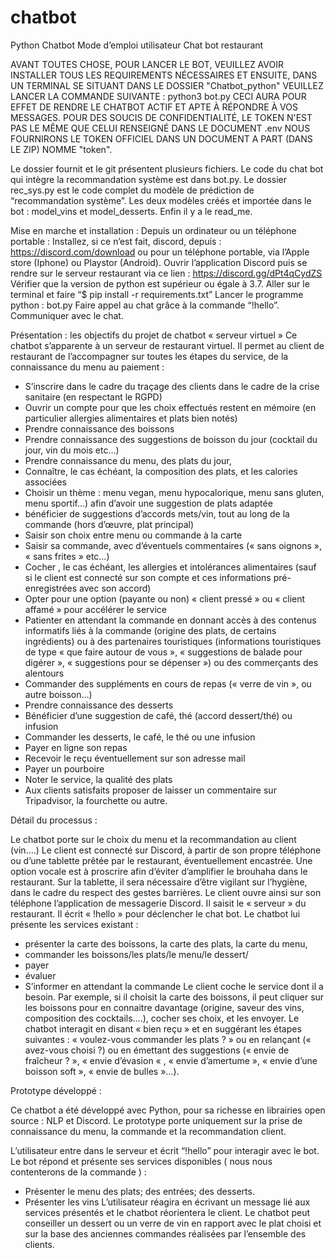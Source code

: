 # chatbot
Python Chatbot
Mode d’emploi utilisateur Chat bot restaurant

AVANT TOUTES CHOSE, POUR LANCER LE BOT, VEUILLEZ AVOIR INSTALLER TOUS LES REQUIREMENTS NÉCESSAIRES ET ENSUITE, DANS UN TERMINAL SE SITUANT DANS LE DOSSIER "Chatbot_python" VEUILLEZ LANCER LA COMMANDE SUIVANTE : python3 bot.py
CECI AURA POUR EFFET DE RENDRE LE CHATBOT ACTIF ET APTE À RÉPONDRE À VOS MESSAGES.
POUR DES SOUCIS DE CONFIDENTIALITÉ, LE TOKEN N'EST PAS LE MÊME QUE CELUI RENSEIGNÉ DANS LE DOCUMENT .env NOUS FOURNIRONS LE TOKEN OFFICIEL DANS UN DOCUMENT A PART (DANS LE ZIP) NOMME "token".


Le dossier fournit et le git présentent plusieurs fichiers. Le code du chat bot qui intègre la recommandation système est dans bot.py. Le dossier rec_sys.py est le code complet du modèle de prédiction de “recommandation système”.  Les deux modèles créés et importée dans le bot : model_vins et model_desserts. Enfin il y a le read_me.


Mise en marche et installation :
Depuis un ordinateur ou un téléphone portable :
Installez, si ce n’est fait, discord, depuis : https://discord.com/download ou pour un téléphone portable, via l’Apple store (Iphone) ou Playstor (Android).
Ouvrir l’application Discord puis se rendre sur le serveur restaurant via ce lien : https://discord.gg/dPt4qCydZS
Vérifier que la version de python est supérieur ou égale à 3.7.
Aller sur le terminal et faire “$ pip install -r requirements.txt”
Lancer le programme python : bot.py 
Faire appel au chat grâce à la commande “!hello”.  Communiquer avec le chat. 


Présentation : les objectifs du projet de chatbot « serveur virtuel »
Ce chatbot s’apparente à un serveur de restaurant virtuel. Il permet au client de restaurant de l’accompagner sur toutes les étapes du service, de la connaissance du menu au paiement :
* S’inscrire dans le cadre du traçage des clients dans le cadre de la crise sanitaire (en respectant le RGPD)
* Ouvrir un compte pour que les choix effectués restent en mémoire (en particulier allergies alimentaires et plats bien notés)
* Prendre connaissance des boissons
* Prendre connaissance des suggestions de boisson du jour (cocktail du jour, vin du mois etc…)
* Prendre connaissance du menu, des plats du jour,
* Connaître, le cas échéant, la composition des plats, et  les calories associées
* Choisir un thème : menu vegan, menu hypocalorique, menu sans gluten, menu sportif…) afin d’avoir une suggestion de plats adaptée
* bénéficier de suggestions d’accords mets/vin, tout au long de la commande (hors d’œuvre, plat principal)
* Saisir son choix entre menu ou commande à la carte
* Saisir sa commande, avec d’éventuels commentaires (« sans oignons », « sans frites » etc…) 
* Cocher , le cas échéant, les allergies et intolérances alimentaires (sauf si le client est connecté sur son compte et ces informations pré-enregistrées avec son accord)
* Opter pour une option (payante ou non)  « client pressé » ou « client affamé » pour accélérer le service
* Patienter en attendant la commande en donnant accès  à des contenus informatifs liés à la commande (origine des plats, de certains ingrédients) ou à des partenaires touristiques (informations touristiques de type « que faire autour de vous », « suggestions de balade pour digérer », « suggestions pour se dépenser ») ou des commerçants des alentours
* Commander des suppléments en cours de repas (« verre de vin », ou autre boisson…)
* Prendre connaissance des desserts 
* Bénéficier d’une suggestion de café, thé (accord dessert/thé) ou infusion
* Commander les desserts, le café, le thé ou une infusion
* Payer en ligne son repas
* Recevoir le reçu éventuellement sur son adresse mail
* Payer un pourboire
* Noter le service, la qualité des plats
* Aux clients satisfaits proposer de laisser un commentaire sur Tripadvisor, la fourchette ou autre. 


Détail du processus : 


Le chatbot porte sur le choix du menu et la recommandation au client (vin….)
Le client est connecté sur Discord, à partir de son propre téléphone ou d’une tablette prêtée par le restaurant, éventuellement encastrée.
Une option vocale est à proscrire afin d’éviter d’amplifier le brouhaha dans le restaurant.
Sur la tablette, il sera nécessaire d’être vigilant sur l’hygiène, dans le cadre du respect des gestes barrières. 
Le client ouvre ainsi sur son téléphone l’application de messagerie Discord. 
Il saisit le « serveur » du restaurant.
Il écrit « !hello » pour déclencher le chat bot.
Le chatbot lui présente les services existant : 
* présenter la carte des boissons, la carte des plats, la carte du menu, 
* commander les boissons/les plats/le menu/le dessert/
* payer
* évaluer
* S’informer en attendant la commande
Le client coche le service dont il a besoin. 
Par exemple, si il choisit la carte des boissons, il peut cliquer sur les boissons pour en connaitre davantage (origine, saveur des vins, composition des cocktails….), cocher ses choix, et les envoyer. 
Le chatbot interagit en disant « bien reçu » et en suggérant les étapes suivantes : « voulez-vous commander les plats ? »  ou en relançant (« avez-vous choisi ?) ou en émettant des suggestions  (« envie de fraîcheur ? », « envie d’évasion « , « envie d’amertume », « envie d’une boisson soft », « envie de bulles »…).


Prototype développé :


Ce chatbot a été développé avec Python, pour sa richesse en librairies open source : NLP et Discord.
Le prototype porte uniquement sur la prise de connaissance du menu, la commande et la recommandation client. 


L’utilisateur entre dans le serveur et écrit “!hello” pour interagir avec le bot. 
Le bot répond et présente ses services disponibles ( nous nous contenterons de la commande ) : 
* Présenter le menu des plats; des entrées; des desserts. 
* Présenter les vins
        L’utilisateur réagira en écrivant un message lié aux services présentés et le chatbot    réorientera le client. 
Le chatbot peut conseiller un dessert ou un verre de vin en rapport avec le plat choisi et sur la base des anciennes commandes réalisées par l’ensemble des clients.
